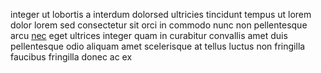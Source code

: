 integer ut lobortis a interdum dolorsed ultricies tincidunt tempus ut lorem
dolor lorem sed consectetur sit orci in commodo nunc non pellentesque arcu
[nec](generated_webpages/nullam4.md) eget ultrices integer quam in curabitur
convallis amet duis pellentesque odio aliquam amet scelerisque at tellus luctus
non fringilla faucibus fringilla donec ac ex